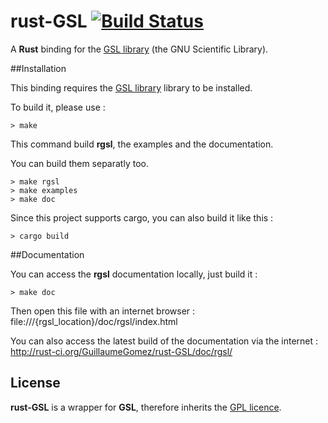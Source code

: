 rust-GSL [![Build Status](https://api.travis-ci.org/GuillaumeGomez/rust-GSL.png?branch=master)](https://travis-ci.org/GuillaumeGomez/rust-GSL)
========

A __Rust__ binding for the [GSL library](http://www.gnu.org/software/gsl/) (the GNU Scientific Library).

##Installation

This binding requires the [GSL library](http://www.gnu.org/software/gsl/) library to be installed.

To build it, please use :

```Shell
> make
```

This command build __rgsl__, the examples and the documentation.

You can build them separatly too.

```Shell
> make rgsl
> make examples
> make doc
```

Since this project supports cargo, you can also build it like this :

```Shell
> cargo build
```

##Documentation

You can access the __rgsl__ documentation locally, just build it :

```Shell
> make doc
```

Then open this file with an internet browser :
file:///{rgsl_location}/doc/rgsl/index.html

You can also access the latest build of the documentation via the internet : http://rust-ci.org/GuillaumeGomez/rust-GSL/doc/rgsl/

## License
__rust-GSL__ is a wrapper for __GSL__, therefore inherits the [GPL licence](http://www.gnu.org/copyleft/gpl.html).
